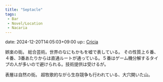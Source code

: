 ```yaml
---
title: "Septacle"
tags:
 - Bar
 - Novel/Location
 - Nacaria
---
```


date: 2024-12-20T14:05:03+09:00
up:: [Cricia](Cricia.md)

娯楽の街。
総合芸術。世界のなにもかもを嘘で表している。
その性質上６番、４番、3番あたりからは直通ルートが通っている。５番はゲーム機分解するタイプの人が多いので避けられる。技術提供は受けるが。


表層は自然の街。
超牧歌的ながら生存競争も行われている、大穴開いた山。


